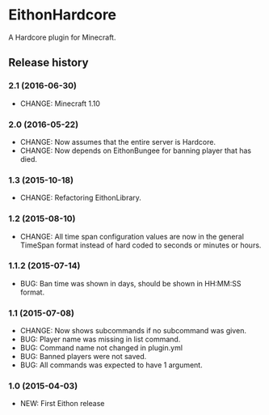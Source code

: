 # EithonHardcore

A Hardcore plugin for Minecraft.

## Release history

### 2.1 (2016-06-30)

* CHANGE: Minecraft 1.10

### 2.0 (2016-05-22)

* CHANGE: Now assumes that the entire server is Hardcore.
* CHANGE: Now depends on EithonBungee for banning player that has died.

### 1.3 (2015-10-18)

* CHANGE: Refactoring EithonLibrary.

### 1.2 (2015-08-10)

* CHANGE: All time span configuration values are now in the general TimeSpan format instead of hard coded to seconds or minutes or hours.

### 1.1.2 (2015-07-14)

* BUG: Ban time was shown in days, should be shown in HH:MM:SS format.

### 1.1 (2015-07-08)

* CHANGE: Now shows subcommands if no subcommand was given.
* BUG: Player name was missing in list command.
* BUG: Command name not changed in plugin.yml
* BUG: Banned players were not saved.
* BUG: All commands was expected to have 1 argument.

### 1.0 (2015-04-03)

* NEW: First Eithon release

